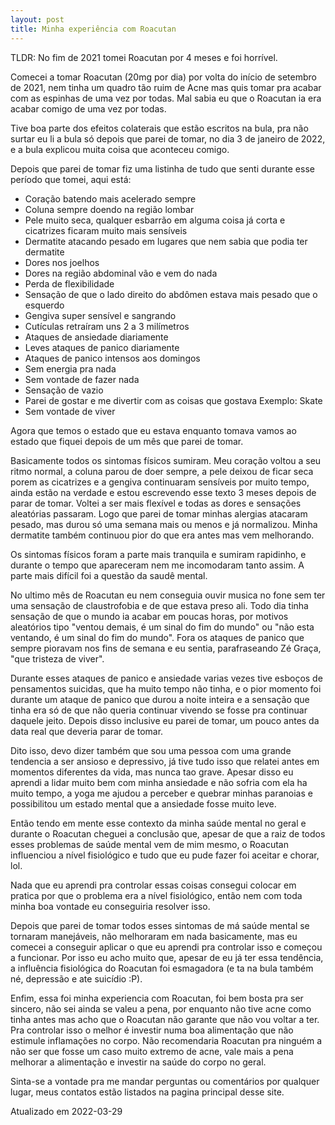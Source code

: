 ```yaml
---
layout: post
title: Minha experiência com Roacutan
---
```


TLDR: No fim de 2021 tomei Roacutan por 4 meses e foi horrível.

Comecei a tomar Roacutan (20mg por dia) por volta do início de setembro de 2021, nem tinha um quadro tão ruim de Acne mas quis tomar pra acabar com as espinhas de uma vez por todas. Mal sabia eu que o Roacutan ia era acabar comigo de uma vez por todas.

Tive boa parte dos efeitos colaterais que estão escritos na bula, pra não surtar eu li a bula só depois que parei de tomar, no dia 3 de janeiro de 2022, e a bula explicou muita coisa que aconteceu comigo.

Depois que parei de tomar fiz uma listinha de tudo que senti durante esse período que tomei, aqui está:

+ Coração batendo mais acelerado sempre
+ Coluna sempre doendo na região lombar
+ Pele muito seca, qualquer esbarrão em alguma coisa já corta e cicatrizes ficaram muito mais sensíveis
+ Dermatite atacando pesado em lugares que nem sabia que podia ter dermatite
+ Dores nos joelhos
+ Dores na região abdominal vão e vem do nada
+ Perda de flexibilidade
+ Sensação de que o lado direito do abdômen estava mais pesado que o esquerdo
+ Gengiva super sensível e sangrando
+ Cutículas retraíram uns 2 a 3 milímetros
+ Ataques de ansiedade diariamente
+ Leves ataques de panico diariamente
+ Ataques de panico intensos aos domingos
+ Sem energia pra nada
+ Sem vontade de fazer nada
+ Sensação de vazio
+ Parei de gostar e me divertir com as coisas que gostava Exemplo: Skate
+ Sem vontade de viver

Agora que temos o estado que eu estava enquanto tomava vamos ao estado que fiquei depois de um mês que parei de tomar.

Basicamente todos os sintomas físicos sumiram. Meu coração voltou a seu ritmo normal, a coluna parou de doer sempre, a pele deixou de ficar seca porem as cicatrizes e a gengiva continuaram sensíveis por muito tempo, ainda estão na verdade e estou escrevendo esse texto 3 meses depois de parar de tomar. Voltei a ser mais flexível e todas as dores e sensações aleatórias passaram. Logo que parei de tomar minhas alergias atacaram pesado, mas durou só uma semana mais ou menos e já normalizou. Minha dermatite também continuou pior do que era antes mas vem melhorando.

Os sintomas físicos foram a parte mais tranquila e sumiram rapidinho, e durante o tempo que apareceram nem me incomodaram tanto assim. A parte mais difícil foi a questão da saudê mental.

No ultimo mês de Roacutan eu nem conseguia ouvir musica no fone sem ter uma sensação de claustrofobia e de que estava preso ali. Todo dia tinha sensação de que o mundo ia acabar em poucas horas, por motivos aleatórios tipo "ventou demais, é um sinal do fim do mundo" ou "não esta ventando, é um sinal do fim do mundo". Fora os ataques de panico que sempre pioravam nos fins de semana e eu sentia, parafraseando Zé Graça, "que tristeza de viver".

Durante esses ataques de panico e ansiedade varias vezes tive esboços de pensamentos suicidas, que ha muito tempo não tinha, e o pior momento foi durante um ataque de panico que durou a noite inteira e a sensação que tinha era só de que não queria continuar vivendo se fosse pra continuar daquele jeito. Depois disso inclusive eu parei de tomar, um pouco antes da data real que deveria parar de tomar.

Dito isso, devo dizer também que sou uma pessoa com uma grande tendencia a ser ansioso e depressivo, já tive tudo isso que relatei antes em momentos diferentes da vida, mas nunca tao grave. Apesar disso eu aprendi a lidar muito bem com minha ansiedade e não sofria com ela ha muito tempo, a yoga me ajudou a perceber e quebrar minhas paranoias e possibilitou um estado mental que a ansiedade fosse muito leve.

Então tendo em mente esse contexto da minha saúde mental no geral e durante o Roacutan cheguei a conclusão que, apesar de que a raiz de todos esses problemas de saúde mental vem de mim mesmo, o Roacutan influenciou a nível fisiológico e tudo que eu pude fazer foi aceitar e chorar, lol.

Nada que eu aprendi pra controlar essas coisas consegui colocar em pratica por que o problema era a nível fisiológico, então nem com toda minha boa vontade eu conseguiria resolver isso.

Depois que parei de tomar todos esses sintomas de má saúde mental se tornaram manejáveis, não melhoraram em nada basicamente, mas eu comecei a conseguir aplicar o que eu aprendi pra controlar isso e começou a funcionar. Por isso eu acho muito que, apesar de eu já ter essa tendência, a influência fisiológica do Roacutan foi esmagadora (e ta na bula também né, depressão e ate suicídio :P).

Enfim, essa foi minha experiencia com Roacutan, foi bem bosta pra ser sincero, não sei ainda se valeu a pena, por enquanto não tive acne como tinha antes mas acho que o Roacutan não garante que não vou voltar a ter. Pra controlar isso o melhor é investir numa boa alimentação que não estimule inflamações no corpo. Não recomendaria Roacutan pra ninguém a não ser que fosse um caso muito extremo de acne, vale mais a pena melhorar a alimentação e investir na saúde do corpo no geral.

Sinta-se a vontade pra me mandar perguntas ou comentários por qualquer lugar, meus contatos estão listados na pagina principal desse site.

Atualizado em 2022-03-29
